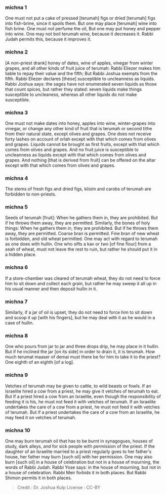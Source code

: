 
### michna 1
One must not put a cake of pressed [terumah] figs or dried [terumah] figs into fish-brine, since it spoils them. But one may place [terumah] wine into fish brine. One must not perfume the oil, But one may put honey and pepper into wine. One may not boil terumah wine, because it decreases it. Rabbi Judah permits this, because it improves it.

### michna 2
[A non-priest drank] honey of dates, wine of apples, vinegar from winter grapes, and all other kinds of fruit juice of terumah: Rabbi Eliezer makes him liable to repay their value and the fifth; But Rabbi Joshua exempts from the fifth. Rabbi Eliezer declares [these] susceptible to uncleanness as liquids. Rabbi Joshua says: the sages have not enumerated seven liquids as those that count spices, but rather they stated: seven liquids make things susceptible to uncleaness, whereas all other liquids do not make susceptible.

### michna 3
One must not make dates into honey, apples into wine, winter-grapes into vinegar, or change any other kind of fruit that is terumah or second tithe from their natural state, except olives and grapes. One does not receive forty lashes on account of orlah except with that which comes from olives and grapes. Liquids cannot be brought as first fruits, except with that which comes from olives and grapes. And no fruit juice is susceptible to uncleanness as liquids except with that which comes from olives and grapes. And nothing [that is derived from fruit] can be offered on the altar except with that which comes from olives and grapes.

### michna 4
The stems of fresh figs and dried figs, klisim and carobs of terumah are forbidden to non-priests.

### michna 5
Seeds of terumah [fruit]: When he gathers them in, they are prohibited. But if he throws them away, they are permitted. Similarly, the bones of holy things: When he gathers them in, they are prohibited. But if he throws them away, they are permitted. Coarse bran is permitted. Fine bran of new wheat is forbidden, and old wheat permitted. One may act with regard to terumah as one does with hullin. One who sifts a kav or two [of fine flour] from a seah of wheat, must not leave the rest to ruin, but rather he should put it in a hidden place.

### michna 6
If a store-chamber was cleared of terumah wheat, they do not need to force him to sit down and collect each grain, but rather he may sweep it all up in his usual manner and then deposit hullin in it.

### michna 7
Similarly, if a jar of oil is upset, they do not need to force him to sit down and scoop it up [with his fingers], but he may deal with it as he would in a case of hullin.

### michna 8
One who pours from jar to jar and three drops drip, he may place in it hullin. But if he inclined the jar [on its side] in order to drain it, it is terumah. How much terumat maaser of demai must there be for him to take it to the priest? One eighth of an eighth [of a log].

### michna 9
Vetches of terumah may be given to cattle, to wild beasts or fowls. If an Israelite hired a cow from a priest, he may give it vetches of terumah to eat. But if a priest hired a cow from an Israelite, even though the responsibility of feeding it is his, he must not feed it with vetches of terumah. If an Israelite undertakes the care of a cow from a priest, he must not feed it with vetches of terumah. But if a priest undertakes the care of a cow from an Israelite, he may feed it on vetches of terumah.

### michna 10
One may burn terumah oil that has to be burnt in synagogues, houses of study, dark alleys, and for sick people with permission of the priest. If the daughter of an Israelite married to a priest regularly goes to her father's house, her father may burn [such oil] with her permission. One may also burn [such oil] in a house of celebration but not in a house of mourning, the words of Rabbi Judah. Rabbi Yose says: in the house of mourning, but not in a house of celebration. Rabbi Meir forbids it in both places. But Rabbi Shimon permits it in both places.

>Credit : Dr. Joshua Kulp
>License : CC-BY
